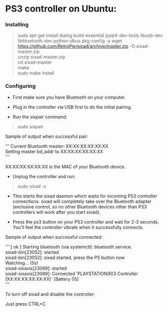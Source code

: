 # PS3 controller on Ubuntu:

### Installing

> sudo apt-get install dialog build-essential pyqt4-dev-tools libusb-dev libbluetooth-dev python-dbus pkg-config -y
> wget https://github.com/RetroPie/sixad/archive/master.zip -O sixad-master.zip  
> unzip sixad-master.zip  
> cd sixad-master  
> make  
> sudo make install  

### Configuring

* First make sure you have Bluetooth on your computer.

* Plug in the controller via USB first to do the initial pairing.
 * Run the sixpair command:

> sudo sixpair

Sample of output when successful pair:

'''
Current Bluetooth master: XX:XX:XX:XX:XX:XX  
Setting master bd_addr to XX:XX:XX:XX:XX:XX  
'''

XX:XX:XX:XX:XX:XX is the MAC of your Bluetooth device.

* Unplug the controller and run:

> sudo sixad -s

 * This starts the sixad daemon which waits for incoming PS3 controller connections. sixad will completely take over the Bluetooth adapter (exclusive control, so no other Bluetooth devices other than PS3 controllers will work after you start sixad).

* Press the ps3 button on your PS3 controller and wait for 2-3 seconds. You’ll feel the controller vibrate when it successfully connects.

Sample of output when successful connected:

'''
[ ok ] Starting bluetooth (via systemctl): bluetooth.service.  
sixad-bin[23052]: started  
sixad-bin[23052]: sixad started, press the PS button now  
Watching... (5s)  
sixad-sixaxis[23069]: started  
sixad-sixaxis[23069]: Connected 'PLAYSTATION(R)3 Controller (XX:XX:XX:XX:XX:XX)' [Battery 05]  
'''

To turn off sixad and disable the controller:

Just press CTRL+C<Paste>
